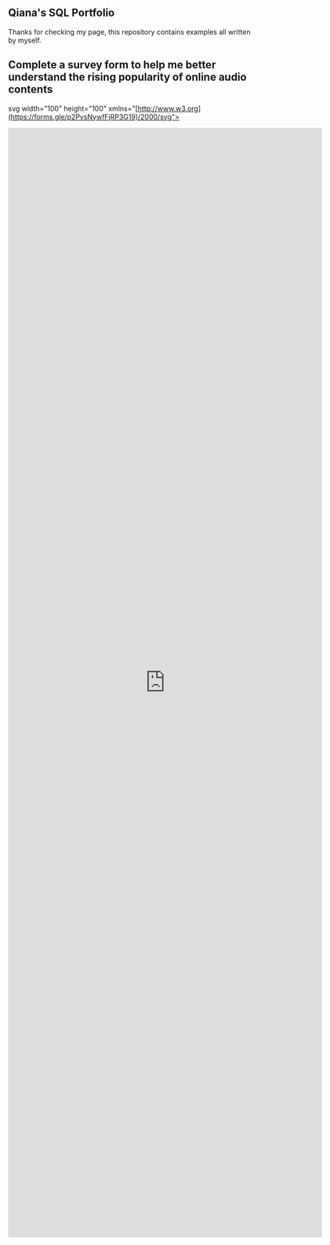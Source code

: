 ## Qiana's SQL Portfolio
Thanks for checking my page, this repository contains examples all written by myself. 

## Complete a survey form to help me better understand the rising popularity of online audio contents

svg width="100" height="100" xmlns="[http://www.w3.org](https://forms.gle/p2PvsNywfFjRP3G19)/2000/svg">
<iframe src="https://docs.google.com/forms/d/e/1FAIpQLScSIJ7uNP060LRKCU9JwEeJ6w6G0a_JtTkOR9tLeRG_Tfn8QA/viewform?embedded=true" width="640" height="2260" frameborder="0" marginheight="0" marginwidth="0">Loading…</iframe>
